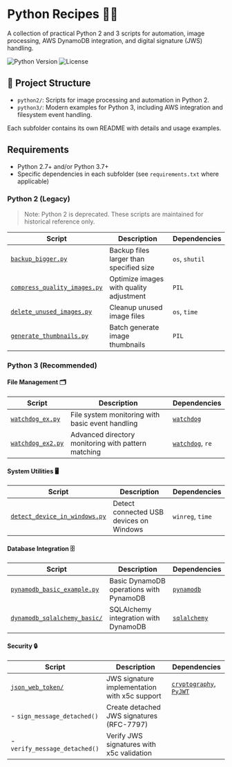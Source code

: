 # Python Recipes 🐍🍴

A collection of practical Python 2 and 3 scripts for automation, image processing, AWS DynamoDB integration, and digital signature (JWS) handling.

![Python Version](https://img.shields.io/badge/python-2.7%20%7C%203.6+-blue.svg)
![License](https://img.shields.io/badge/license-MIT-green.svg)

## 📁 Project Structure

- `python2/`: Scripts for image processing and automation in Python 2.
- `python3/`: Modern examples for Python 3, including AWS integration and filesystem event handling.

Each subfolder contains its own README with details and usage examples.

## Requirements

- Python 2.7+ and/or Python 3.7+
- Specific dependencies in each subfolder (see `requirements.txt` where applicable)

### Python 2 (Legacy)
> Note: Python 2 is deprecated. These scripts are maintained for historical reference only.

| Script | Description | Dependencies |
|--------|-------------|--------------|
| [`backup_bigger.py`](python2/backup_bigger.py) | Backup files larger than specified size | `os`, `shutil` |
| [`compress_quality_images.py`](python2/compress_quality_images.py) | Optimize images with quality adjustment | `PIL` |
| [`delete_unused_images.py`](python2/delete_unused_images.py) | Cleanup unused image files | `os`, `time` |
| [`generate_thumbnails.py`](python2/generate_thumbnails.py) | Batch generate image thumbnails | `PIL` |

### Python 3 (Recommended)

#### File Management 🗂️
| Script | Description | Dependencies |
|--------|-------------|--------------|
| [`watchdog_ex.py`](python3/watchdog_ex.py) | File system monitoring with basic event handling | [`watchdog`](https://pypi.org/project/watchdog/) |
| [`watchdog_ex2.py`](python3/watchdog_ex2.py) | Advanced directory monitoring with pattern matching | [`watchdog`](https://pypi.org/project/watchdog/), `re` |

#### System Utilities 🖥️
| Script | Description | Dependencies |
|--------|-------------|--------------|
| [`detect_device_in_windows.py`](python3/detect_device_in_windows.py) | Detect connected USB devices on Windows | `winreg`, `time` |

#### Database Integration 🗄️
| Script | Description | Dependencies |
|--------|-------------|--------------|
| [`pynamodb_basic_example.py`](python3/pynamodb_basic_example.py) | Basic DynamoDB operations with PynamoDB | [`pynamodb`](https://pypi.org/project/pynamodb/) |
| [`dynamodb_sqlalchemy_basic/`](python3/dynamodb_sqlalchemy_basic/) | SQLAlchemy integration with DynamoDB | [`sqlalchemy`](https://pypi.org/project/SQLAlchemy/) |

#### Security 🔒
| Script | Description | Dependencies |
|--------|-------------|--------------|
| [`json_web_token/`](python3/json_web_token/) | JWS signature implementation with x5c support | [`cryptography`](https://pypi.org/project/cryptography/), [`PyJWT`](https://pypi.org/project/PyJWT/) |
| - `sign_message_detached()` | Create detached JWS signatures (RFC-7797) |  |
| - `verify_message_detached()` | Verify JWS signatures with x5c validation |  |
